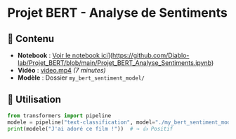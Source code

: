 # Projet BERT - Analyse de Sentiments  

## 📝 Contenu  
- **Notebook** : [Voir le notebook ici](https://github.com/Diablo-lab/Projet_BERT/blob/main/Projet_BERT.ipynb)](https://github.com/Diablo-lab/Projet_BERT/blob/main/Projet_BERT_Analyse_Sentiments.ipynb)
- **Vidéo** : [video.mp4](video.mp4) *(7 minutes)*  
- **Modèle** : Dossier `my_bert_sentiment_model/`  

## 🚀 Utilisation  
```python
from transformers import pipeline  
modele = pipeline("text-classification", model="./my_bert_sentiment_model")  
print(modele("J'ai adoré ce film !"))  # → 👍 Positif  
